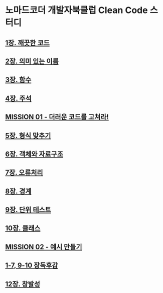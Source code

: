 # 노마드코더 개발자북클럽 Clean Code 스터디

## [1장. 깨끗한 코드](./assignment2/README.md)

## [2장. 의미 있는 이름](./assignment3/README.md)

## [3장. 함수](./assignment4/README.md)

## [4장. 주석](./assignment5/README.md)

## [MISSION 01 - 더러운 코드를 고쳐라!](./assignment6/README.md)

## [5장. 형식 맞추기](./assignment7/README.md)

## [6장. 객체와 자료구조](./assignment8/README.md)

## [7장. 오류처리](./assignment10/README.md)

## [8장. 경계](./chapter8/README.md)

## [9장. 단위 테스트](./assignment11/README.md)

## [10장. 클래스](./assignment13/README.md)

## [MISSION 02 - 예시 만들기](./assignment14/README.md)

## [1-7, 9-10 장독후감](./assignment15/README.md)

## [12장. 창발성](./chapter12/README.md)
